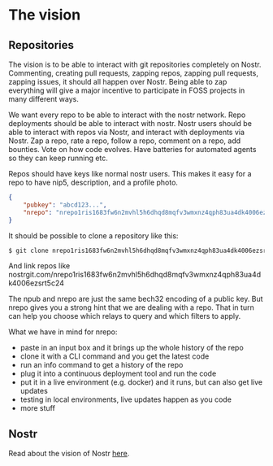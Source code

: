 # The vision

## Repositories

The vision is to be able to interact with git repositories completely on Nostr. Commenting, creating pull requests, zapping repos, zapping pull requests, zapping issues, it should all happen over Nostr. Being able to zap everything will give a major incentive to participate in FOSS projects in many different ways.

We want every repo to be able to interact with the nostr network. Repo deployments should be able to interact with nostr. Nostr users should be able to interact with repos via Nostr, and interact with deployments via Nostr. Zap a repo, rate a repo, follow a repo, comment on a repo, add bounties. Vote on how code evolves. Have batteries for automated agents so they can keep running etc.

Repos should have keys like normal nostr users. This makes it easy for a repo to have nip5, description, and a profile photo.

```JSON
{
    "pubkey": "abcd123...",
    "nrepo": "nrepo1ris1683fw6n2mvhl5h6dhqd8mqfv3wmxnz4qph83ua4dk4006ezsrt5c24"
}
```

It should be possible to clone a repository like this:

```bash
$ git clone nrepo1ris1683fw6n2mvhl5h6dhqd8mqfv3wmxnz4qph83ua4dk4006ezsrt5c24
```

And link repos like nostrgit.com/nrepo1ris1683fw6n2mvhl5h6dhqd8mqfv3wmxnz4qph83ua4dk4006ezsrt5c24

The npub and nrepo are just the same bech32 encoding of a public key. But nrepo gives you a strong hint that we are dealing with a repo. That in turn can help you choose which relays to query and which filters to apply.

What we have in mind for nrepo:

- paste in an input box and it brings up the whole history of the repo
- clone it with a CLI command and you get the latest code
- run an info command to get a history of the repo
- plug it into a continuous deployment tool and run the code
- put it in a live environment (e.g. docker) and it runs, but can also get live updates
- testing in local environments, live updates happen as you code
- more stuff

## Nostr

Read about the vision of Nostr [here](https://github.com/NostrGit/NostrGit/blob/main/documentation/development/nostr.md).
